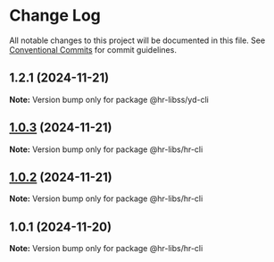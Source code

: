 # Change Log

All notable changes to this project will be documented in this file.
See [Conventional Commits](https://conventionalcommits.org) for commit guidelines.

## 1.2.1 (2024-11-21)

**Note:** Version bump only for package @hr-libss/yd-cli





## [1.0.3](https://github.com/henry940812/hr-libss/compare/@hr-libs/hr-cli@1.0.2...@hr-libs/hr-cli@1.0.3) (2024-11-21)

**Note:** Version bump only for package @hr-libs/hr-cli





## [1.0.2](https://github.com/henry940812/hr-libss/compare/@hr-libs/hr-cli@1.0.1...@hr-libs/hr-cli@1.0.2) (2024-11-21)

**Note:** Version bump only for package @hr-libs/hr-cli





## 1.0.1 (2024-11-20)

**Note:** Version bump only for package @hr-libs/hr-cli
